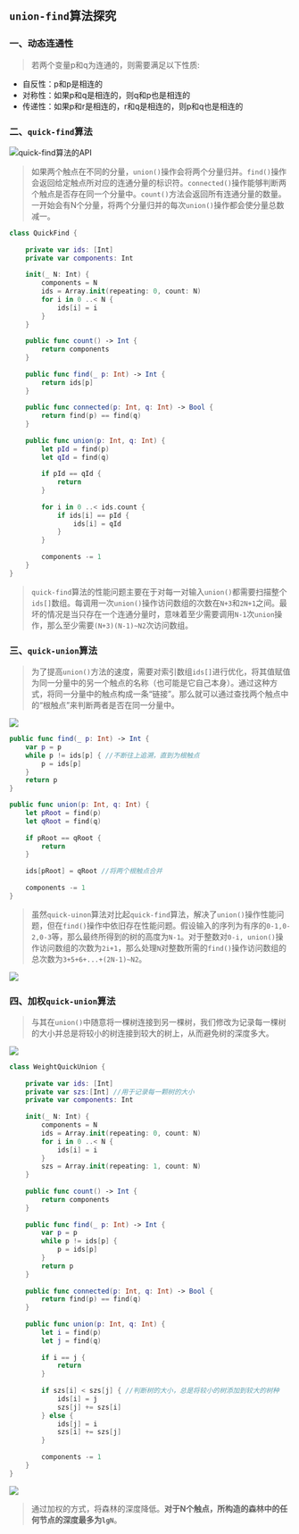 ## `union-find`算法探究

### 一、动态连通性
> 若两个变量p和q为连通的，则需要满足以下性质:
- 自反性：p和p是相连的
- 对称性：如果p和q是相连的，则q和p也是相连的
- 传递性：如果p和r是相连的，r和q是相连的，则p和q也是相连的

### 二、`quick-find`算法

![quick-find算法的API](https://user-gold-cdn.xitu.io/2019/11/24/16e9d5159f50208b?w=702&h=151&f=png&s=25325)

> 如果两个触点在不同的分量，`union()`操作会将两个分量归并。`find()`操作会返回给定触点所对应的连通分量的标识符。`connected()`操作能够判断两个触点是否存在同一个分量中。`count()`方法会返回所有连通分量的数量。一开始会有N个分量，将两个分量归并的每次`union()`操作都会使分量总数减一。

```swift
class QuickFind {
    
    private var ids: [Int]
    private var components: Int
    
    init(_ N: Int) {
        components = N
        ids = Array.init(repeating: 0, count: N)
        for i in 0 ..< N {
            ids[i] = i
        }
    }
    
    public func count() -> Int {
        return components
    }
    
    public func find(_ p: Int) -> Int {
        return ids[p]
    }
    
    public func connected(p: Int, q: Int) -> Bool {
        return find(p) == find(q)
    }
    
    public func union(p: Int, q: Int) {
        let pId = find(p)
        let qId = find(q)
        
        if pId == qId {
            return
        }
        
        for i in 0 ..< ids.count {
            if ids[i] == pId {
                ids[i] = qId
            }
        }
        
        components -= 1
    }
}
```

> `quick-find`算法的性能问题主要在于对每一对输入`union()`都需要扫描整个`ids[]`数组。每调用一次`union()`操作访问数组的次数在`N+3`和`2N+1`之间。最坏的情况是当只存在一个连通分量时，意味着至少需要调用`N-1`次`union`操作，那么至少需要`(N+3)(N-1)~N2`次访问数组。

### 三、`quick-union`算法
> 为了提高`union()`方法的速度，需要对索引数组`ids[]`进行优化，将其值赋值为同一分量中的另一个触点的名称（也可能是它自己本身）。通过这种方式，将同一分量中的触点构成一条“链接”。那么就可以通过查找两个触点中的“根触点”来判断两者是否在同一分量中。

![](https://user-gold-cdn.xitu.io/2019/11/24/16e9d7299e6e23c5?w=394&h=513&f=png&s=77606)

```swift
public func find(_ p: Int) -> Int {
    var p = p
    while p != ids[p] { //不断往上追溯，直到为根触点
        p = ids[p]
    }
    return p
}

public func union(p: Int, q: Int) {
    let pRoot = find(p)
    let qRoot = find(q)
    
    if pRoot == qRoot {
        return
    }
    
    ids[pRoot] = qRoot //将两个根触点合并
    
    components -= 1
}
```
> 虽然`quick-uinon`算法对比起`quick-find`算法，解决了`union()`操作性能问题，但在`find()`操作中依旧存在性能问题。假设输入的序列为有序的`0-1,0-2,0-3`等，那么最终所得到的树的高度为`N-1`。对于整数对`0-i, union()`操作访问数组的次数为`2i+1`，那么处理`N`对整数所需的`find()`操作访问数组的总次数为`3+5+6+...+(2N-1)~N2`。

![](https://user-gold-cdn.xitu.io/2019/11/24/16e9d7db1356a0f2?w=509&h=513&f=png&s=55298)

### 四、加权`quick-union`算法
> 与其在`union()`中随意将一棵树连接到另一棵树，我们修改为记录每一棵树的大小并总是将较小的树连接到较大的树上，从而避免树的深度多大。

![](https://user-gold-cdn.xitu.io/2019/11/24/16e9d804626c0bb3?w=553&h=396&f=png&s=74160)

```swift
class WeightQuickUnion {
    
    private var ids: [Int]
    private var szs:[Int] //用于记录每一颗树的大小
    private var components: Int
    
    init(_ N: Int) {
        components = N
        ids = Array.init(repeating: 0, count: N)
        for i in 0 ..< N {
            ids[i] = i
        }
        szs = Array.init(repeating: 1, count: N)
    }
    
    public func count() -> Int {
        return components
    }
    
    public func find(_ p: Int) -> Int {
        var p = p
        while p != ids[p] {
            p = ids[p]
        }
        return p
    }
    
    public func connected(p: Int, q: Int) -> Bool {
        return find(p) == find(q)
    }
    
    public func union(p: Int, q: Int) {
        let i = find(p)
        let j = find(q)
        
        if i == j {
            return
        }
        
        if szs[i] < szs[j] { //判断树的大小，总是将较小的树添加到较大的树种
            ids[i] = j
            szs[j] += szs[i]
        } else {
            ids[j] = i
            szs[i] += szs[j]
        }
        
        components -= 1
    }
}
```
![](https://user-gold-cdn.xitu.io/2019/11/24/16e9d8657a8e7012?w=666&h=492&f=png&s=123877)

> 通过加权的方式，将森林的深度降低。**对于N个触点，所构造的森林中的任何节点的深度最多为`lgN`**。